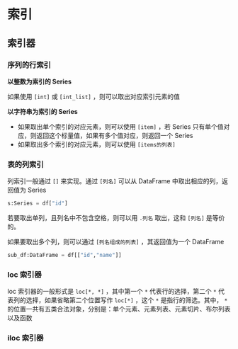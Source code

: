 # 索引

## 索引器

### 序列的行索引

**以整数为索引的 Series**

如果使用 `[int]` 或 `[int_list]` ，则可以取出对应索引元素的值

**以字符串为索引的 Series**

- 如果取出单个索引的对应元素，则可以使用 `[item]` ，若 Series 只有单个值对应，则返回这个标量值，如果有多个值对应，则返回一个 Series
- 如果取出多个索引的对应元素，则可以使用 `[items的列表]`

### 表的列索引

列索引一般通过 `[]` 来实现。通过 `[列名]` 可以从 DataFrame 中取出相应的列，返回值为 Series

```py
s:Series = df["id"]
```

若要取出单列，且列名中不包含空格，则可以用 `.列名` 取出，这和 `[列名]` 是等价的。

如果要取出多个列，则可以通过 `[列名组成的列表]` ，其返回值为一个 DataFrame 

```py
sub_df:DataFrame = df[["id","name"]]
```

### loc 索引器

loc 索引器的一般形式是 `loc[*, *]` ，其中第一个 `*` 代表行的选择，第二个 `*` 代表列的选择，如果省略第二个位置写作 `loc[*]` ，这个 `*` 是指行的筛选。其中， `*` 的位置一共有五类合法对象，分别是：单个元素、元素列表、元素切片、布尔列表以及函数

### iloc 索引器

